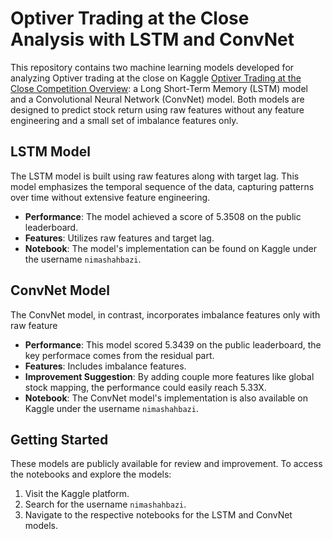 # Optiver Trading at the Close Analysis with LSTM and ConvNet

This repository contains two machine learning models developed for analyzing Optiver trading at the close on Kaggle [Optiver Trading at the Close Competition Overview](https://www.kaggle.com/competitions/optiver-trading-at-the-close/overview): a Long Short-Term Memory (LSTM) model and a Convolutional Neural Network (ConvNet) model. Both models are designed to predict stock return using raw features without any feature engineering and a small set of imbalance features only.

## LSTM Model

The LSTM model is built using raw features along with target lag. This model emphasizes the temporal sequence of the data, capturing patterns over time without extensive feature engineering.

- **Performance**: The model achieved a score of 5.3508 on the public leaderboard.
- **Features**: Utilizes raw features and target lag.
- **Notebook**: The model's implementation can be found on Kaggle under the username `nimashahbazi`.

## ConvNet Model

The ConvNet model, in contrast, incorporates imbalance features only with raw feature

- **Performance**: This model scored 5.3439 on the public leaderboard, the key performace comes from the residual part.
- **Features**: Includes imbalance features.
- **Improvement Suggestion**: By adding couple more features like global stock mapping, the performance could easily reach 5.33X.
- **Notebook**: The ConvNet model's implementation is also available on Kaggle under the username `nimashahbazi`. 

## Getting Started

These models are publicly available for review and improvement. To access the notebooks and explore the models:

1. Visit the Kaggle platform.
2. Search for the username `nimashahbazi`.
3. Navigate to the respective notebooks for the LSTM and ConvNet models.



